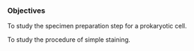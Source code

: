 ### Objectives
 
To study the specimen preparation step for a prokaryotic cell.

To study the procedure of simple staining.
